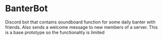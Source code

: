 # BanterBot
Discord bot that contains soundboard function for some daily banter with friends. Also sends a welcome message to new members of a server. This is a base prototype so the functionality is limited
